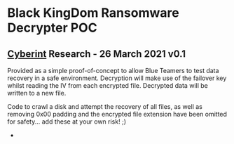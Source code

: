 # Black KingDom Ransomware Decrypter POC
## [Cyberint](https://blog.cyberint.com) Research - 26 March 2021 v0.1

Provided as a simple proof-of-concept to allow Blue Teamers to test data recovery in a safe environment. Decryption will make use of the failover key whilst reading the IV from each encrypted file. Decrypted data will be written to a new file.

Code to crawl a disk and attempt the recovery of all files, as well as removing 0x00 padding and the encrypted file extension have been omitted for safety... add these at your own risk! ;)

* <script>.py - The decyption PoC, written in Python 3 and should be supplied a single Black KingDom encrypted file path/name as an argument.
* encrypted[123].txt - Example Black KingDom encrypted files (from the Python directory on my test VM) for testing purposes... note the IV differs per file!
* encrypted[123].txt.decrypted - Proof that the tool works when the data is encrypted using the failover key.

By all means rewrite this code or wrap it in a directory walker to decrypt everything on an impacted server BUT consider that it will create new files (disk space?) and that it won't handle files that were corrupted by the original process or encrypted multiple times.
Furthermore, exercise caution if attempting to automatically remove the `0x00` padding that may have been added to files or 'right' trimming filenames to remove the random 4-7 character file extension added by this ransomware!

Be on the look out for our report that features this script, it should be dropping any time soon on the blog!

---

THIS SCRIPT IS PROVIDED 'AS IS' FOR PROOF-OF-CONCEPT PURPOSES ONLY AND SHOULD NOT BE USED IN PRODUCTION ENVIRONMENTS OR DATA LOSS MAY OCCUR! ATTEMPTS TO DECRYPT DATA SHOULD BE CONDUCTED AGAINST BACKUPS IN A SAFE 'SECONDARY' ENVIRONMENT. NO WARRANTY EXPRESSED OR IMPLIED.
